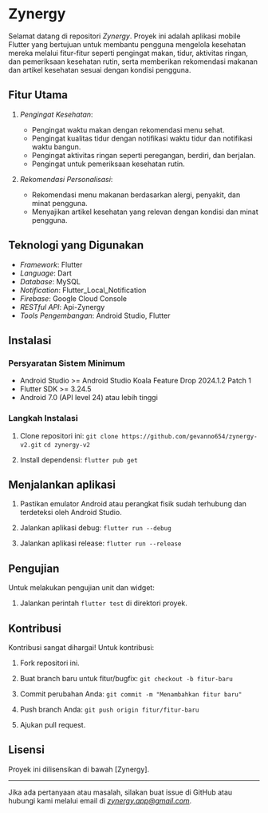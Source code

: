 # Zynergy

Selamat datang di repositori *Zynergy*. Proyek ini adalah aplikasi mobile Flutter yang bertujuan untuk membantu pengguna mengelola kesehatan mereka melalui fitur-fitur seperti pengingat makan, tidur, aktivitas ringan, dan pemeriksaan kesehatan rutin, serta memberikan rekomendasi makanan dan artikel kesehatan sesuai dengan kondisi pengguna.

## Fitur Utama

1. *Pengingat Kesehatan*:
   - Pengingat waktu makan dengan rekomendasi menu sehat.
   - Pengingat kualitas tidur dengan notifikasi waktu tidur dan notifikasi waktu bangun.
   - Pengingat aktivitas ringan seperti peregangan, berdiri, dan berjalan.
   - Pengingat untuk pemeriksaan kesehatan rutin.

2. *Rekomendasi Personalisasi*:
   - Rekomendasi menu makanan berdasarkan alergi, penyakit, dan minat pengguna.
   - Menyajikan artikel kesehatan yang relevan dengan kondisi dan minat pengguna.


## Teknologi yang Digunakan

- *Framework*: Flutter
- *Language*: Dart
- *Database*: MySQL
- *Notification*: Flutter_Local_Notification
- *Firebase*: Google Cloud Console
- *RESTful API*: Api-Zynergy
- *Tools Pengembangan*: Android Studio, Flutter

## Instalasi

### Persyaratan Sistem Minimum
- Android Studio >= Android Studio Koala Feature Drop 2024.1.2 Patch 1
- Flutter SDK >= 3.24.5
- Android 7.0 (API level 24) atau lebih tinggi

### Langkah Instalasi

1. Clone repositori ini:
`git clone https://github.com/gevanno654/zynergy-v2.git`
`cd zynergy-v2`
   

2. Install dependensi:
`flutter pub get`
   

## Menjalankan aplikasi

1. Pastikan emulator Android atau perangkat fisik sudah terhubung dan terdeteksi oleh Android Studio.

2. Jalankan aplikasi debug:
`flutter run --debug`

3. Jalankan aplikasi release:
`flutter run --release`

## Pengujian

Untuk melakukan pengujian unit dan widget:

1. Jalankan perintah `flutter test` di direktori proyek.

## Kontribusi

Kontribusi sangat dihargai! Untuk kontribusi:

1. Fork repositori ini.

2. Buat branch baru untuk fitur/bugfix: `git checkout -b fitur-baru`
   
3. Commit perubahan Anda: `git commit -m "Menambahkan fitur baru"`
   
4. Push branch Anda: `git push origin fitur/fitur-baru`
   
5. Ajukan pull request.

## Lisensi

Proyek ini dilisensikan di bawah [Zynergy].

---

Jika ada pertanyaan atau masalah, silakan buat issue di GitHub atau hubungi kami melalui email di *zynergy.app@gmail.com*.